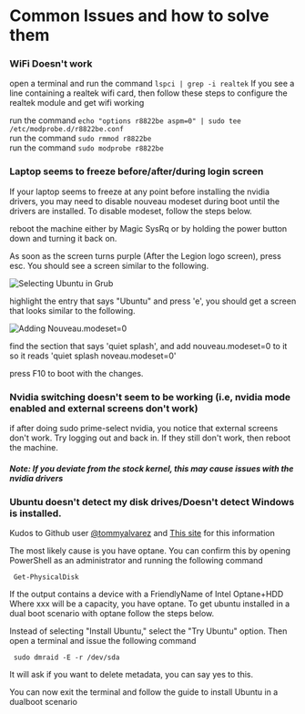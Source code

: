 # Common Issues and how to solve them

### WiFi Doesn't work

open a terminal and run the command `lspci | grep -i realtek` If you see a line containing a realtek wifi card, then follow these steps to configure the realtek module and get wifi working

run the command `echo "options r8822be aspm=0" | sudo tee /etc/modprobe.d/r8822be.conf`    
run the command `sudo rmmod r8822be`    
run the command `sudo modprobe r8822be`

### Laptop seems to freeze before/after/during login screen

If your laptop seems to freeze at any point before installing the nvidia drivers, you may need to disable nouveau modeset during boot until the drivers are installed. To disable modeset, follow the steps below.

reboot the machine either by Magic SysRq or by holding the power button down and turning it back on.

As soon as the screen turns purple (After the Legion logo screen), press esc. You should see a screen similar to the following.

![Selecting Ubuntu in Grub](https://raw.githubusercontent.com/kfechter/LegionY530Ubuntu/0fc36c44e069d4e157faa4b16e87cc9625a7c0e1/Images/grubSelectionScreen.png)

highlight the entry that says "Ubuntu" and press 'e', you should get a screen that looks similar to the following.

![Adding Nouveau.modeset=0](https://raw.githubusercontent.com/kfechter/LegionY530Ubuntu/0fc36c44e069d4e157faa4b16e87cc9625a7c0e1/Images/kernelOptions.png)

find the section that says 'quiet splash', and add nouveau.modeset=0 to it so it reads 'quiet splash noveau.modeset=0'

press F10 to boot with the changes.


### Nvidia switching doesn't seem to be working (i.e, nvidia mode enabled and external screens don't work)

if after doing sudo prime-select nvidia, you notice that external screens don't work. Try logging out and back in. If they still don't work, then reboot the machine. 

##### __Note: If you deviate from the stock kernel, this may cause issues with the nvidia drivers__

### Ubuntu doesn't detect my disk drives/Doesn't detect Windows is installed.

Kudos to Github user [@tommyalvarez](https://github.com/tommyalvarez) and [This site](https://davidvielmetter.com/tricks/installing-ubuntu-dual-boot-on-a-dell-precision-which-already-runs-windows-10/) for this information

The most likely cause is you have optane. You can confirm this by opening PowerShell as an administrator and running the following command 

` Get-PhysicalDisk`

If the output contains a device with a FriendlyName of Intel Optane+<xxxGB>HDD Where xxx will be a capacity, you have optane. To get ubuntu installed in a dual boot scenario with optane follow the steps below. 

Instead of selecting "Install Ubuntu," select the "Try Ubuntu" option. Then open a terminal and issue the following command

` sudo dmraid -E -r /dev/sda`

It will ask if you want to delete metadata, you can say yes to this. 

You can now exit the terminal and follow the guide to install Ubuntu in a dualboot scenario
